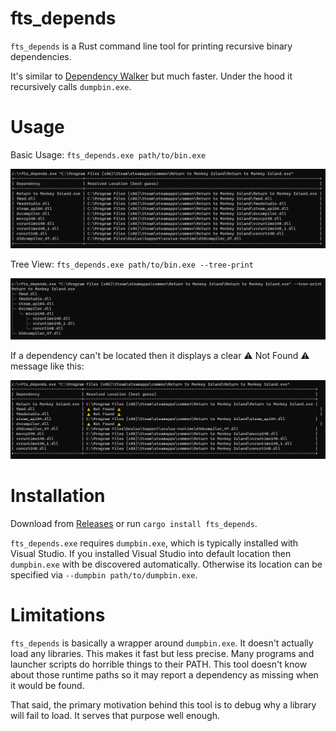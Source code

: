 # fts_depends

`fts_depends` is a Rust command line tool for printing recursive binary dependencies. 

It's similar to [Dependency Walker](https://dependencywalker.com/) but much faster. Under the hood it recursively calls `dumpbin.exe`.

# Usage

Basic Usage: `fts_depends.exe path/to/bin.exe`

![](/screenshots/monkey_island_table.png?raw=true)

Tree View: `fts_depends.exe path/to/bin.exe --tree-print`

![](/screenshots/monkey_island_tree.png?raw=true)

If a dependency can't be located then it displays a clear ⚠️ Not Found ⚠️ message like this:

![](/screenshots/monkey_island_missing.png?raw=true)

# Installation

Download from [Releases](https://github.com/forrestthewoods/fts_depends/releases) or run `cargo install fts_depends`.

`fts_depends.exe` requires `dumpbin.exe`, which is typically installed with Visual Studio. If you installed Visual Studio into default location then `dumpbin.exe` with be discovered automatically. Otherwise its location can be specified via `--dumpbin path/to/dumpbin.exe`.

# Limitations

`fts_depends` is basically a wrapper around `dumpbin.exe`. It doesn't actually load any libraries. This makes it fast but less precise. Many programs and launcher scripts do horrible things to their PATH. This tool doesn't know about those runtime paths so it may report a dependency as missing when it would be found.

That said, the primary motivation behind this tool is to debug why a library will fail to load. It serves that purpose well enough.
